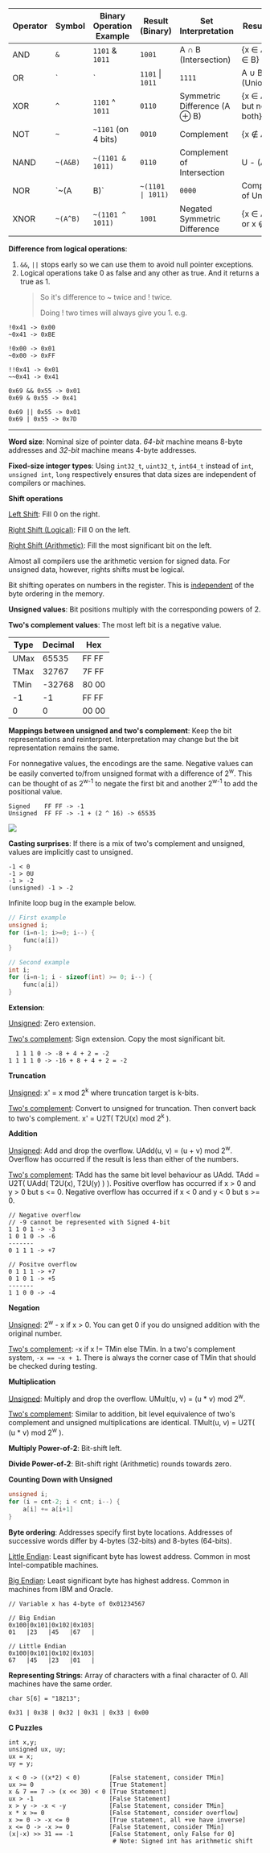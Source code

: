 | Operator | Symbol | Binary Operation Example     | Result (Binary) | Set Interpretation           | Result (Set)          |
|----------|--------|------------------------------|------------------|-------------------------------|------------------------|
| AND      | `&`    | `1101` & `1011`               | `1001`           | A ∩ B (Intersection)          | {x ∈ A and x ∈ B}      |
| OR       | `|`    | `1101` \| `1011`              | `1111`           | A ∪ B (Union)                 | {x ∈ A or x ∈ B}       |
| XOR      | `^`    | `1101` ^ `1011`               | `0110`           | Symmetric Difference (A ⊕ B) | {x ∈ A or B but not both} |
| NOT      | `~`    | `~1101` (on 4 bits)           | `0010`           | Complement                    | {x ∉ A}                |
| NAND     | `~(A&B)`| `~(1101 & 1011)`             | `0110`           | Complement of Intersection    | U - (A ∩ B)            |
| NOR      | `~(A|B)`| `~(1101 \| 1011)`            | `0000`           | Complement of Union           | U - (A ∪ B)            |
| XNOR     | `~(A^B)`| `~(1101 ^ 1011)`             | `1001`           | Negated Symmetric Difference  | {x ∈ A ∩ B or x ∉ A∪B} |

**Difference from logical operations**: 
1. `&&`, `||`  stops early so we can use them to avoid null pointer exceptions.
2. Logical operations take 0 as false and any other as true. And it returns a true as 1.
   >So it's difference to ~ twice and ! twice.
   >
   >Doing ! two times will always give you 1.
e.g.
```
!0x41 -> 0x00
~0x41 -> 0xBE

!0x00 -> 0x01
~0x00 -> 0xFF

!!0x41 -> 0x01
~~0x41 -> 0x41

0x69 && 0x55 -> 0x01
0x69 & 0x55 -> 0x41

0x69 || 0x55 -> 0x01
0x69 | 0x55 -> 0x7D
```
---

**Word size**: Nominal size of pointer data. _64-bit_ machine means 8-byte addresses and _32-bit_ machine means 4-byte addresses.

**Fixed-size integer types**: Using `int32_t`, `uint32_t`, `int64_t` instead of `int`, `unsigned int`, `long` respectively ensures that data sizes are independent of compilers or machines.

**Shift operations**

<ins>Left Shift</ins>: Fill 0 on the right.

<ins>Right Shift (Logical)</ins>: Fill 0 on the left.

<ins>Right Shift (Arithmetic)</ins>: Fill the most significant bit on the left.

Almost all compilers use the arithmetic version for signed data. For unsigned data, however, rights shifts must be logical.

Bit shifting operates on numbers in the register. This is <ins>independent</ins> of the byte ordering in the memory.

**Unsigned values**: Bit positions multiply with the corresponding powers of 2.

**Two's complement values**: The most left bit is a negative value.

Type | Decimal | Hex
------ | ------- | ------ 
UMax | 65535 | FF FF
TMax | 32767 | 7F FF
TMin | -32768 | 80 00
-1 | -1 | FF FF
0 | 0 | 00 00

**Mappings between unsigned and two's complement**: Keep the bit representations and reinterpret. Interpretation may change but the bit representation remains the same.

For nonnegative values, the encodings are the same. Negative values can be easily converted to/from unsigned format with a difference of 2<sup>w</sup>. This can be thought of as 2<sup>w-1</sup> to negate the first bit and another 2<sup>w-1</sup> to add the positional value.

```
Signed    FF FF -> -1
Unsigned  FF FF -> -1 + (2 ^ 16) -> 65535
```

![](images/Pasted%20image%2020220429152114.png)

**Casting surprises**: If there is a mix of two's complement and unsigned, values are implicitly cast to unsigned.

```
-1 < 0
-1 > 0U
-1 > -2 
(unsigned) -1 > -2
```

Infinite loop bug in the example below.

```c
// First example
unsigned i;
for (i=n-1; i>=0; i--) {
	func(a[i])
}

// Second example
int i;
for (i=n-1; i - sizeof(int) >= 0; i--) {
	func(a[i])
}
```

**Extension**:

<ins>Unsigned</ins>: Zero extension.

<ins>Two's complement</ins>: Sign extension. Copy the most significant bit.

```
  1 1 1 0 -> -8 + 4 + 2 = -2
1 1 1 1 0 -> -16 + 8 + 4 + 2 = -2
```

**Truncation**

<ins>Unsigned</ins>: x' = x mod 2<sup>k</sup> where truncation target is k-bits.

<ins>Two's complement</ins>: Convert to unsigned for truncation. Then convert back to two's complement. x' = U2T( T2U(x) mod 2<sup>k</sup> ). 

**Addition**

<ins>Unsigned</ins>: Add and drop the overflow. UAdd(u, v) = (u + v) mod 2<sup>w</sup>. Overflow has occurred if the result is less than either of the numbers. 

<ins>Two's complement</ins>: TAdd has the same bit level behaviour as UAdd. TAdd = U2T( UAdd( T2U(x), T2U(y) ) ). Positive overflow has occurred if x > 0 and y > 0 but s <= 0. Negative overflow has occurred if x < 0 and y < 0 but s >= 0.

```
// Negative overflow
// -9 cannot be represented with Signed 4-bit
1 1 0 1 -> -3
1 0 1 0 -> -6
-------
0 1 1 1 -> +7

// Positve overflow
0 1 1 1 -> +7
0 1 0 1 -> +5
-------
1 1 0 0 -> -4
```

**Negation**

<ins>Unsigned</ins>: 2<sup>w</sup> - x if x > 0. You can get 0 if you do unsigned addition with the original number.

<ins>Two's complement</ins>: -x if x != TMin else TMin. In a two's complement system,  `-x == ~x + 1`. There is always the corner case of TMin that should be checked during testing.

**Multiplication**

<ins>Unsigned</ins>: Multiply and drop the overflow. UMult(u, v) = (u \* v) mod 2<sup>w</sup>.

<ins>Two's complement</ins>: Similar to addition, bit level equivalence of two's complement and unsigned multiplications are identical. TMult(u, v) = U2T( (u \* v) mod 2<sup>w</sup> ).

**Multiply Power-of-2**: Bit-shift left.

**Divide Power-of-2**: Bit-shift right (Arithmetic) rounds towards zero.

**Counting Down with Unsigned**

```c
unsigned i;
for (i = cnt-2; i < cnt; i--) {
	a[i] += a[i+1]
}
```

**Byte ordering**: Addresses specify first byte locations. Addresses of successive words differ by 4-bytes (32-bits) and 8-bytes (64-bits).

<ins>Little Endian</ins>: Least significant byte has lowest address. Common in most Intel-compatible machines.

<ins>Big Endian</ins>: Least significant byte has highest address. Common in machines from IBM and Oracle.

```
// Variable x has 4-byte of 0x01234567

// Big Endian
0x100|0x101|0x102|0x103|
01   |23   |45   |67   |

// Little Endian
0x100|0x101|0x102|0x103|
67   |45   |23   |01   |
```

**Representing Strings**: Array of characters with a final character of 0. All machines have the same order.

```
char S[6] = "18213";

0x31 | 0x38 | 0x32 | 0x31 | 0x33 | 0x00
```

**C Puzzles**

```
int x,y;
unsigned ux, uy;
ux = x;
uy = y;

x < 0 -> ((x*2) < 0)        [False statement, consider TMin]
ux >= 0                     [True Statement]
x & 7 == 7 -> (x << 30) < 0 [True Statement]
ux > -1                     [False Statement]
x > y -> -x < -y            [False Statement, consider TMin]
x * x >= 0                  [False Statement, consider overflow]
x >= 0 -> -x <= 0           [True statement, all +ve have inverse]
x <= 0 -> -x >= 0           [False Statement, consider TMin]
(x|-x) >> 31 == -1          [False Statement, only False for 0]
                             # Note: Signed int has arithmetic shift
```
